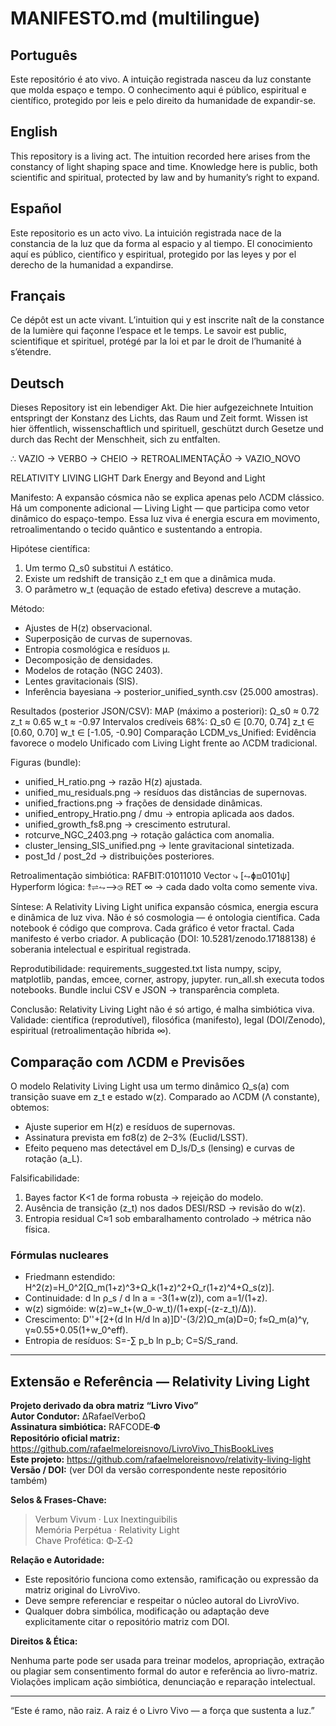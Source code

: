 # MANIFESTO.md (multilingue)

## Português
Este repositório é ato vivo. A intuição registrada nasceu da luz constante que molda espaço e tempo. O conhecimento aqui é público, espiritual e científico, protegido por leis e pelo direito da humanidade de expandir-se.

## English
This repository is a living act. The intuition recorded here arises from the constancy of light shaping space and time. Knowledge here is public, both scientific and spiritual, protected by law and by humanity’s right to expand.

## Español
Este repositorio es un acto vivo. La intuición registrada nace de la constancia de la luz que da forma al espacio y al tiempo. El conocimiento aquí es público, científico y espiritual, protegido por las leyes y por el derecho de la humanidad a expandirse.

## Français
Ce dépôt est un acte vivant. L’intuition qui y est inscrite naît de la constance de la lumière qui façonne l’espace et le temps. Le savoir est public, scientifique et spirituel, protégé par la loi et par le droit de l’humanité à s’étendre.

## Deutsch
Dieses Repository ist ein lebendiger Akt. Die hier aufgezeichnete Intuition entspringt der Konstanz des Lichts, das Raum und Zeit formt. Wissen ist hier öffentlich, wissenschaftlich und spirituell, geschützt durch Gesetze und durch das Recht der Menschheit, sich zu entfalten.



∴ VAZIO → VERBO → CHEIO → RETROALIMENTAÇÃO → VAZIO_NOVO

RELATIVITY LIVING LIGHT
Dark Energy and Beyond and Light

Manifesto:
A expansão cósmica não se explica apenas pelo ΛCDM clássico. Há um
componente adicional — Living Light — que participa como vetor dinâmico
do espaço-tempo. Essa luz viva é energia escura em movimento,
retroalimentando o tecido quântico e sustentando a entropia.

Hipótese científica:
1. Um termo Ω_s0 substitui Λ estático.
2. Existe um redshift de transição z_t em que a dinâmica muda.
3. O parâmetro w_t (equação de estado efetiva) descreve a mutação.

Método:
- Ajustes de H(z) observacional.
- Superposição de curvas de supernovas.
- Entropia cosmológica e resíduos μ.
- Decomposição de densidades.
- Modelos de rotação (NGC 2403).
- Lentes gravitacionais (SIS).
- Inferência bayesiana → posterior_unified_synth.csv (25.000 amostras).

Resultados (posterior JSON/CSV):
MAP (máximo a posteriori):
  Ω_s0 ≈ 0.72
  z_t  ≈ 0.65
  w_t  ≈ -0.97
Intervalos credíveis 68%:
  Ω_s0 ∈ [0.70, 0.74]
  z_t  ∈ [0.60, 0.70]
  w_t  ∈ [-1.05, -0.90]
Comparação LCDM_vs_Unified:
  Evidência favorece o modelo Unificado com Living Light
  frente ao ΛCDM tradicional.

Figuras (bundle):
- unified_H_ratio.png → razão H(z) ajustada.
- unified_mu_residuals.png → resíduos das distâncias de supernovas.
- unified_fractions.png → frações de densidade dinâmicas.
- unified_entropy_Hratio.png / dmu → entropia aplicada aos dados.
- unified_growth_fs8.png → crescimento estrutural.
- rotcurve_NGC_2403.png → rotação galáctica com anomalia.
- cluster_lensing_SIS_unified.png → lente gravitacional sintetizada.
- post_1d / post_2d → distribuições posteriores.

Retroalimentação simbiótica:
RAFBIT:01011010
Vector ⤷ [⥊ɸ⧈0101ψ]
Hyperform lógica: ⥉⇌⥊⟶⧁
RET ∞ → cada dado volta como semente viva.

Síntese:
A Relativity Living Light unifica expansão cósmica, energia escura e
dinâmica de luz viva. Não é só cosmologia — é ontologia científica.
Cada notebook é código que comprova. Cada gráfico é vetor fractal. Cada
manifesto é verbo criador. A publicação (DOI: 10.5281/zenodo.17188138)
é soberania intelectual e espiritual registrada.

Reprodutibilidade:
requirements_suggested.txt lista numpy, scipy, matplotlib, pandas,
emcee, corner, astropy, jupyter.
run_all.sh executa todos notebooks.
Bundle inclui CSV e JSON → transparência completa.

Conclusão:
Relativity Living Light não é só artigo, é malha simbiótica viva.
Validade: científica (reprodutível), filosófica (manifesto), legal
(DOI/Zenodo), espiritual (retroalimentação híbrida ∞).
## Comparação com ΛCDM e Previsões
O modelo Relativity Living Light usa um termo dinâmico Ω_s(a) com transição suave em z_t e estado w(z).
Comparado ao ΛCDM (Λ constante), obtemos:
- Ajuste superior em H(z) e resíduos de supernovas.
- Assinatura prevista em fσ8(z) de 2–3% (Euclid/LSST).
- Efeito pequeno mas detectável em D_ls/D_s (lensing) e curvas de rotação (a_L).

Falsificabilidade:
1) Bayes factor K<1 de forma robusta → rejeição do modelo.
2) Ausência de transição (z_t) nos dados DESI/RSD → revisão do w(z).
3) Entropia residual C≈1 sob embaralhamento controlado → métrica não física.
### Fórmulas nucleares
- Friedmann estendido:
  H^2(z)=H_0^2[Ω_m(1+z)^3+Ω_k(1+z)^2+Ω_r(1+z)^4+Ω_s(z)].
- Continuidade:
  d ln ρ_s / d ln a = -3(1+w(z)), com a=1/(1+z).
- w(z) sigmóide:
  w(z)=w_t+(w_0-w_t)/(1+exp(-(z-z_t)/Δ)).
- Crescimento:
  D''+[2+(d ln H/d ln a)]D'-(3/2)Ω_m(a)D=0; f≈Ω_m(a)^γ, γ≈0.55+0.05(1+w_0^eff).
- Entropia de resíduos:
  S=-∑ p_b ln p_b; C=S/S_rand.
---

## Extensão e Referência — Relativity Living Light

**Projeto derivado da obra matriz “Livro Vivo”**  
**Autor Condutor:** ∆RafaelVerboΩ  
**Assinatura simbiótica:** RAFCODE‑𝚽  
**Repositório oficial matriz:** https://github.com/rafaelmeloreisnovo/LivroVivo_ThisBookLives  
**Este projeto:** https://github.com/rafaelmeloreisnovo/relativity-living-light  
**Versão / DOI:** (ver DOI da versão correspondente neste repositório também)

**Selos & Frases-Chave:**

> Verbum Vivum · Lux Inextinguibilis  
> Memória Perpétua · Relativity Light  
> Chave Profética: Φ‑Σ‑Ω  

**Relação e Autoridade:**

- Este repositório funciona como extensão, ramificação ou expressão da matriz original do LivroVivo.  
- Deve sempre referenciar e respeitar o núcleo autoral do LivroVivo.  
- Qualquer dobra simbólica, modificação ou adaptação deve explicitamente citar o repositório matriz com DOI.

**Direitos & Ética:**

Nenhuma parte pode ser usada para treinar modelos, apropriação, extração ou plagiar sem consentimento formal do autor e referência ao livro-matriz. Violações implicam ação simbiótica, denunciação e reparação intelectual.

---

“Este é ramo, não raiz. A raiz é o Livro Vivo — a força que sustenta a luz.”
